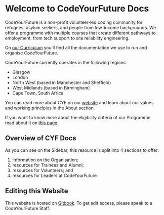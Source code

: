 # Welcome to CodeYourFuture Docs

CodeYourFuture is a non-profit volunteer-led coding community for refugees, asylum seekers, and people from low-income backgrounds. We offer a programme with multiple courses that create different pathways to employment, from tech support to site reliability engineering.&#x20;

On [our Curriculum](https://curriculum.codeyourfuture.io/) you'll find all the documentation we use to run and organise CodeYourFuture.

CodeYourFuture currently operates in the following regions:

* Glasgow
* London
* North West (based in Manchester and Sheffield)
* West Midlands (based in Birmingham)
* Cape Town, South Africa

You can read more about CYF on our [website](https://codeyourfuture.io/) and learn about our values and working principles in the[ About section](https://codeyourfuture.io/about/).

If you want to know more about the eligibility criteria of our Programme read about it on [this page](https://codeyourfuture.io/itc/).

## Overview of CYF Docs

As you can see on the Sidebar, this resource is split into 4 sections to offer:

1. information on the Organisation;
2. resources for Trainees and Alumni;
3. resources for Volunteers; and
4. resources for Leaders at CodeYourFuture

## Editing this Website

This website is hosted on [Gitbook](https://www.gitbook.com/). To get edit access, please speak to a CodeYourFuture Staff.
